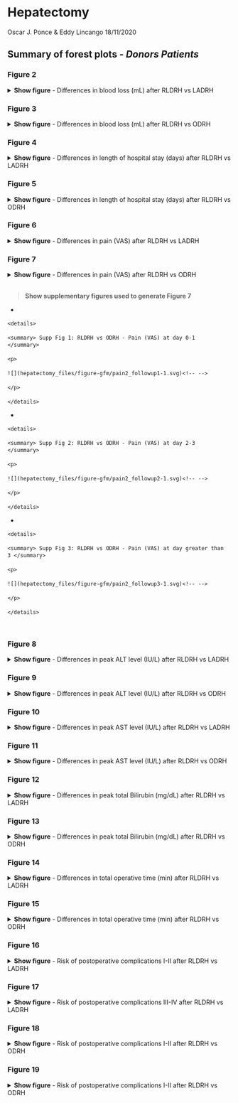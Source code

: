 Hepatectomy
================
Oscar J. Ponce & Eddy Lincango
18/11/2020

## Summary of forest plots - *Donors Patients*

### Figure 2

<details>

<summary> <b>Show figure</b> - Differences in blood loss (mL) after
RLDRH vs LADRH</summary>

![](hepatectomy_files/figure-gfm/blood_loss_1-1.svg)<!-- -->

</details>

### Figure 3

<details>

<summary><b>Show figure</b> - Differences in blood loss (mL) after RLDRH
vs ODRH </summary>

<img src="hepatectomy_files/figure-gfm/blood_loss2-1.svg" width="14400" />

</details>

### Figure 4

<details>

<summary><b>Show figure</b> - Differences in length of hospital stay
(days) after RLDRH vs LADRH</summary>

![](hepatectomy_files/figure-gfm/hospital1-1.svg)<!-- -->

</details>

### Figure 5

<details>

<summary><b>Show figure</b> - Differences in length of hospital stay
(days) after RLDRH vs ODRH</summary>

![](hepatectomy_files/figure-gfm/hospital2-1.svg)<!-- -->

</details>

### Figure 6

<details>

<summary><b>Show figure</b> - Differences in pain (VAS) after RLDRH vs
LADRH</summary>

![](hepatectomy_files/figure-gfm/pain1-1.svg)<!-- -->

</details>

### Figure 7

<details>

<summary><b>Show figure</b> - Differences in pain (VAS) after RLDRH vs
ODRH</summary>

![](hepatectomy_files/figure-gfm/pain2_followups-1.svg)<!-- -->

> To generate this forest plot, we used information from Supplementary
> Figures 1 to 3.

</details>

</br>

> **Show supplementary figures used to generate Figure 7**

  - 
    
    <details>
    
    <summary> Supp Fig 1: RLDRH vs ODRH - Pain (VAS) at day 0-1
    </summary>
    
    <p>
    
    ![](hepatectomy_files/figure-gfm/pain2_followup1-1.svg)<!-- -->
    
    </p>
    
    </details>

  - 
    
    <details>
    
    <summary> Supp Fig 2: RLDRH vs ODRH - Pain (VAS) at day 2-3
    </summary>
    
    <p>
    
    ![](hepatectomy_files/figure-gfm/pain2_followup2-1.svg)<!-- -->
    
    </p>
    
    </details>

  - 
    
    <details>
    
    <summary> Supp Fig 3: RLDRH vs ODRH - Pain (VAS) at day greater than
    3 </summary>
    
    <p>
    
    ![](hepatectomy_files/figure-gfm/pain2_followup3-1.svg)<!-- -->
    
    </p>
    
    </details>

<br />

### Figure 8

<details>

<summary><b>Show figure</b> - Differences in peak ALT level (IU/L) after
RLDRH vs LADRH</summary>

![](hepatectomy_files/figure-gfm/alt1-1.svg)<!-- -->

</details>

### Figure 9

<details>

<summary><b>Show figure</b> - Differences in peak ALT level (IU/L) after
RLDRH vs ODRH</summary>

![](hepatectomy_files/figure-gfm/alt2-1.svg)<!-- -->

</details>

### Figure 10

<details>

<summary><b>Show figure</b> - Differences in peak AST level (IU/L) after
RLDRH vs LADRH</summary>

![](hepatectomy_files/figure-gfm/ast1-1.svg)<!-- -->

</details>

### Figure 11

<details>

<summary><b>Show figure</b> - Differences in peak AST level (IU/L) after
RLDRH vs ODRH</summary>

![](hepatectomy_files/figure-gfm/ast2-1.svg)<!-- -->

</details>

### Figure 12

<details>

<summary><b>Show figure</b> - Differences in peak total Bilirubin
(mg/dL) after RLDRH vs LADRH</summary>

![](hepatectomy_files/figure-gfm/bilirubin1-1.svg)<!-- -->

</details>

### Figure 13

<details>

<summary><b>Show figure</b> - Differences in peak total Bilirubin
(mg/dL) after RLDRH vs ODRH</summary>

![](hepatectomy_files/figure-gfm/bilirubin2-1.svg)<!-- -->

</details>

### Figure 14

<details>

<summary><b>Show figure</b> - Differences in total operative time (min)
after RLDRH vs LADRH</summary>

![](hepatectomy_files/figure-gfm/operativetime1-1.svg)<!-- -->

</details>

### Figure 15

<details>

<summary><b>Show figure</b> - Differences in total operative time (min)
after RLDRH vs ODRH</summary>

![](hepatectomy_files/figure-gfm/operativetime2-1.svg)<!-- -->

</details>

### Figure 16

<details>

<summary><b>Show figure</b> - Risk of postoperative complications I-II
after RLDRH vs LADRH</summary>

![](hepatectomy_files/figure-gfm/LADRH_complication1-1.svg)<!-- -->

</details>

### Figure 17

<details>

<summary><b>Show figure</b> - Risk of postoperative complications III-IV
after RLDRH vs LADRH</summary>

![](hepatectomy_files/figure-gfm/LADRH_complication2-1.svg)<!-- -->

</details>

### Figure 18

<details>

<summary><b>Show figure</b> - Risk of postoperative complications I-II
after RLDRH vs ODRH</summary>

![](hepatectomy_files/figure-gfm/ODRH_complication1-1.svg)<!-- -->

</details>

### Figure 19

<details>

<summary><b>Show figure</b> - Risk of postoperative complications I-II
after RLDRH vs ODRH</summary>

![](hepatectomy_files/figure-gfm/ODRH_complication2-1.svg)<!-- -->

</details>

